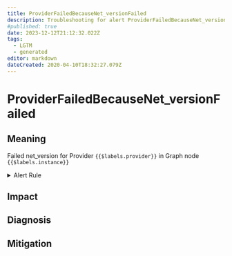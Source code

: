 ```yaml
---
title: ProviderFailedBecauseNet_versionFailed
description: Troubleshooting for alert ProviderFailedBecauseNet_versionFailed
#published: true
date: 2023-12-12T21:12:32.022Z
tags: 
  - LGTM
  - generated
editor: markdown
dateCreated: 2020-04-10T18:32:27.079Z
---
```


# ProviderFailedBecauseNet_versionFailed

## Meaning
[//]: # "Short paragraph that explains what the alert means"
Failed net_version for Provider `{{$labels.provider}}` in Graph node `{{$labels.instance}}`

<details>
  <summary>Alert Rule</summary>

{{% rule "graph-node/graph-node-internal.yml" "ProviderFailedBecauseNet_versionFailed" %}}

<!-- Rule when generated

```yaml
alert: ProviderFailedBecauseNet_versionFailed
expr: eth_rpc_status == 1
for: 0m
labels:
    severity: critical
annotations:
    summary: Provider failed because net_version failed (instance {{ $labels.instance }})
    description: |-
        Failed net_version for Provider `{{$labels.provider}}` in Graph node `{{$labels.instance}}`
          VALUE = {{ $value }}
          LABELS = {{ $labels }}
    runbook: https://github.com/srerun/prometheus-alerts/blob/main/content/runbooks/graph-node-internal/ProviderFailedBecauseNet_versionFailed.md

```

-->

</details>


## Impact
[//]: # "What could / will happen if the alert is not addressed"



## Diagnosis
[//]: # "Steps to take to identify the cause of the problem"



## Mitigation
[//]: # "The steps necessary to resolve the alert"
